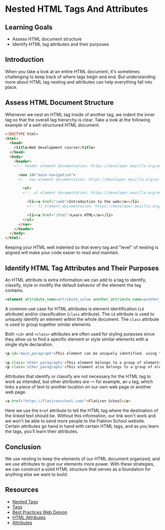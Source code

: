 # Nested HTML Tags And Attributes

## Learning Goals

- Assess HTML document structure
- Identify HTML tag attributes and their purposes

## Introduction

When you take a look at an entire HTML document, it's sometimes challenging to
keep track of where tags begin and end. But understanding more about HTML tag
nesting and attributes can help everything fall into place.

## Assess HTML Document Structure

Whenever we nest an HTML tag inside of another tag, we indent the inner tag so
that the overall tag hierarchy is clear. Take a look at the following example of
a well-structured HTML document.

```html
<!DOCTYPE html>
<html>
  <head>
    <title>Web development course</title>
  </head>
  <body>
    <header>
    <!-- header element documentation: https://developer.mozilla.org/en-US/docs/Web/HTML/Element/header -->

      <nav id="main-navigation">
      <!-- nav element documentation: https://developer.mozilla.org/en-US/docs/Web/HTML/Element/nav -->

        <ul>
        <!-- ul element documentation: https://developer.mozilla.org/en-US/docs/Web/HTML/Element/ul -->

          <li><a href="/web">Introduction to the web</a></li>
          <!-- li element documentation: https://developer.mozilla.org/en-US/docs/Web/HTML/Element/li -->

          <li><a href="/html">Learn HTML</a></li>
        </ul>
      </nav>
    </header>
  </body>
</html>
```

Keeping your HTML well indented so that every tag and "level" of nesting is
aligned will make your code easier to read and maintain.

## Identify HTML Tag Attributes and Their Purposes

An HTML attribute is extra information we can add to a tag to identify,
classify, style or modify the default behavior of the element the tag contains.

```html
<element attribute_name=attribute_value another_attribute_name=another_attribute_value></element>
```
A common use case for HTML attributes is element identification (`id`
attribute) and/or classification (`class` attribute). The `id` attribute is used
to uniquely identify an element within the whole document. The `class` attribute
is used to group together similar elements.

Both `<id>` and `<class>` attributes are often used for styling purposes since
they allow us to find a specific element or style similar elements with a
single style declaration.

```html
<p id='main_paragraph'>This element can be uniquely identified  using the 'main_paragraph' id HTML attribute</p>
  
<p class='other_paragraphs'>This element belongs to a group of elements who share the 'other_paragraphs' HTML class attribute</p>
<p class='other_paragraphs'>This element also belongs to a group of elements who share the 'other_paragraphs' HTML class attribute</p>
```

Attributes that identify or classify are not necessary for the HTML
tag to work as intended, but other attributes *are* — for example, an `a` tag,
which links a piece of text to another location on our own web page or another
web page.

```html
<a href="https://flatironschool.com/">Flatiron School</a>
```

Here we use the `href` attribute to tell the HTML tag where the destination of
the linked text should be. Without this information, our link won't work and we
won't be able to send more people to the Flatiron School website. Certain
attributes go hand in hand with certain HTML tags, and as you learn the tags,
you'll learn their attributes.

## Conclusion

We use nesting to keep the elements of our HTML document organized, and we use
attributes to give our elements more power. With these strategies, we can
construct a solid HTML structure that serves as a foundation for anything else
we want to build.

## Resources

* [Nested Tags](http://www.bu.edu/tech/services/cccs/websites/www/non-wordpress/start/html-introduction/syntax/nesting-tags/)
* [Tags](https://www.thoughtco.com/nesting-html-tags-3466475)
* [Best Practices Web Design](http://www.iraqtimeline.com/maxdesign/basicdesign/principles/prinnest.html)
* [HTML Attributes](https://www.w3schools.com/html/html_attributes.asp)
* [Attributes](https://www.tutorialspoint.com/html/html_attributes.htm)
